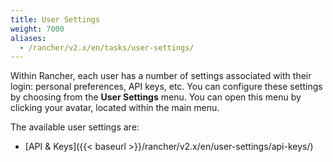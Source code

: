 ```yaml
---
title: User Settings
weight: 7000
aliases:
  - /rancher/v2.x/en/tasks/user-settings/
---
```


Within Rancher, each user has a number of settings associated with their login: personal preferences, API keys, etc. You can configure these settings by choosing from the **User Settings** menu. You can open this menu by clicking your avatar, located within the main menu.

The available user settings are:

- [API & Keys]({{< baseurl >}}/rancher/v2.x/en/user-settings/api-keys/)

<!-- - Node Templates

- Preferences -->
